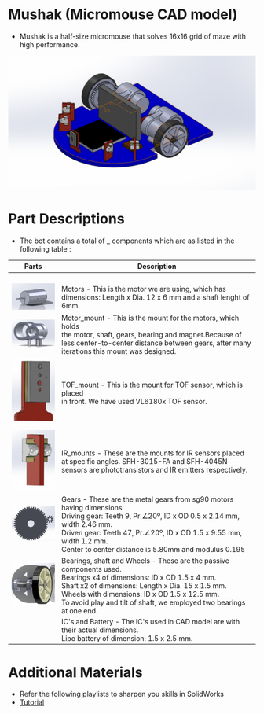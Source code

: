 # Mushak (Micromouse CAD model)
* Mushak is a half-size micromouse that solves 16x16 grid of maze with high performance.
<p align="center">
  <img src="./assets/Micromouse.PNG" width="700"/>
</p>

# Part Descriptions
* The bot contains a total of _ components which are as listed in the following table :


|     Parts    |          Description          |
| ------------ | ----------------------------- |
| <p align="center">
  <img src="./assets/motor.png" width="200"/> | Motors - This is the motor we are using, which has </br> dimensions: Length x Dia. 12 x 6 mm and a shaft lenght of 6mm.|
  <img src="./assets/motor_mount.png" width="200"/> | Motor_mount - This is the mount for the motors, which holds </br> the motor, shaft, gears, bearing and magnet.Because of less center-to-center distance between gears, after many iterations this mount was designed.|
  <img src="./assets/tof_mount.png" width="200"/> | TOF_mount - This is the mount for TOF sensor, which is placed </br> in front. We have used VL6180x TOF sensor.|  
   <img src="./assets/IR_mount.png" width="200"/> | IR_mounts - These are the mounts for IR sensors placed </br> at specific angles. SFH-3015-FA and SFH-4045N sensors are phototransistors and IR emitters respectively.|   
   <img src="./assets/gears.png" width="200"/> | Gears - These are the metal gears from sg90 motors having dimensions: </br> Driving gear: Teeth 9, Pr.∠20º, ID x OD 0.5 x 2.14 mm, width 2.46 mm.</br> Driven gear: Teeth 47, Pr.∠20º, ID x OD 1.5 x 9.55 mm, width 1.2 mm.</br> Center to center distance is 5.80mm and modulus 0.195</br>| 
   <img src="./assets/others_1.png" width="200"/> | Bearings, shaft and Wheels - These are the passive components used.</br> Bearings x4 of dimensions: ID x OD 1.5 x 4 mm.</br> Shaft x2 of dimensions: Length x Dia. 15 x 1.5 mm.</br> Wheels with dimensions: ID x OD 1.5 x 12.5 mm.</br> To avoid play and tilt of shaft, we employed two bearings at one end.|
   || IC's and Battery - The IC's used in CAD model are with their actual dimensions.</br> Lipo battery of dimension: 1.5 x 2.5 mm.|
</p> 

   
  # Additional Materials
  * Refer the following playlists to sharpen you skills in SolidWorks
  * [Tutorial](https://www.youtube.com/watch?v=Ulttc_2p4DY&list=PLrOFa8sDv6jcp8E3ayUFZ4iNI8uuPjXHe)
